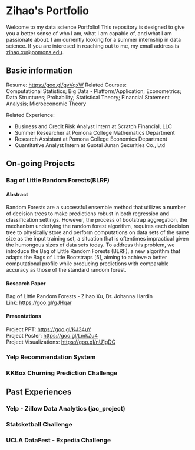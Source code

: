 # Zihao's Portfolio
Welcome to my data science Portfolio! This repository is designed to give you a better sense of who I am, what I am capable of, and what I am passionate about. I am currently looking for a summer internship in data science. If you are interesed in reaching out to me, my email address is zihao.xu@pomona.edu. 

## Basic information
Resume: https://goo.gl/gvVqxW
Related Courses:  
Computational Statistics; Big Data - Platform/Application; Econometrics; Data Structures; Probability; Statistical Theory; Financial Statement Analysis; Microeconomic Theory  

Related Experience:  
- Business and Credit Risk Analyst Intern at Scratch Financial, LLC  
- Summer Researcher at Pomona College Mathematics Department  
- Research Assistant at Pomona College Economics Department  
- Quantitative Analyst Intern at Guotai Junan Securities Co., Ltd  


## On-going Projects
### Bag of Little Random Forests(BLRF)
#### Abstract  
Random Forests are a successful ensemble method that utilizes a number of decision trees to make predictions robust in both regression and classification settings. However, the process of bootstrap aggregation, the mechanism underlying the random forest algorithm, requires each decision tree to physically store and perform computations on data sets of the same size as the input training set, a situation that is oftentimes impractical given the humongous sizes of data sets today. To address this problem, we introduce the Bag of Little Random Forests (BLRF), a new algorithm that adapts the Bags of Little Bootstraps [5], aiming to achieve a better computational profile while producing predictions with comparable accuracy as those of the standard random forest.

#### Research Paper
Bag of Little Random Forests - Zihao Xu, Dr. Johanna Hardin  
Link: https://goo.gl/gJHqar

#### Presentations
Project PPT: https://goo.gl/KJ34uY  
Project Poster: https://goo.gl/LmkZu4  
Project Visualizations: https://goo.gl/nU1gDC  

### Yelp Recommendation System

### KKBox Churning Prediction Challenge


## Past Experiences
### Yelp - Zillow Data Analytics (jac_project)

### Statsketball Challenge

### UCLA DataFest - Expedia Challenge
